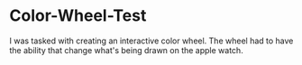 # Color-Wheel-Test
I was tasked with creating an interactive color wheel. The wheel had to have the ability that change what's being drawn on the apple watch.
